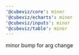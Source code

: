 ```yaml
---
'@cubeviz/core': minor
'@cubeviz/echarts': minor
'@cubeviz/inputs': minor
'@cubeviz/table': minor
---
```


minor bump for arg change
